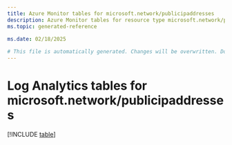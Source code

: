 ```yaml
---
title: Azure Monitor tables for microsoft.network/publicipaddresses
description: Azure Monitor tables for resource type microsoft.network/publicipaddresses
ms.topic: generated-reference
   
ms.date: 02/18/2025

# This file is automatically generated. Changes will be overwritten. Do not change this file directly.
---
```


# Log Analytics tables for microsoft.network/publicipaddresses  

[!INCLUDE [table](~/reusable-content/ce-skilling/azure/includes/azure-monitor/reference/tables/microsoft-network_publicipaddresses-include.md)]

